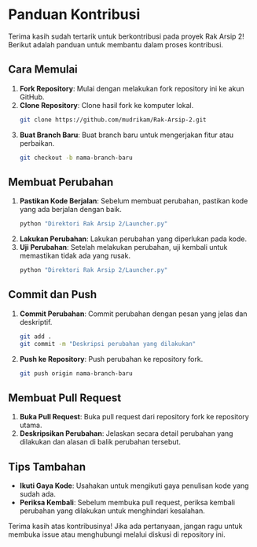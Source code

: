 # Panduan Kontribusi

Terima kasih sudah tertarik untuk berkontribusi pada proyek Rak Arsip 2! Berikut adalah panduan untuk membantu dalam proses kontribusi.

## Cara Memulai

1. **Fork Repository**: Mulai dengan melakukan fork repository ini ke akun GitHub.
2. **Clone Repository**: Clone hasil fork ke komputer lokal.
    ```bash
    git clone https://github.com/mudrikam/Rak-Arsip-2.git
    ```
3. **Buat Branch Baru**: Buat branch baru untuk mengerjakan fitur atau perbaikan.
    ```bash
    git checkout -b nama-branch-baru
    ```

## Membuat Perubahan

1. **Pastikan Kode Berjalan**: Sebelum membuat perubahan, pastikan kode yang ada berjalan dengan baik.
    ```bash
    python "Direktori Rak Arsip 2/Launcher.py"
    ```
2. **Lakukan Perubahan**: Lakukan perubahan yang diperlukan pada kode.
3. **Uji Perubahan**: Setelah melakukan perubahan, uji kembali untuk memastikan tidak ada yang rusak.
    ```bash
    python "Direktori Rak Arsip 2/Launcher.py"
    ```

## Commit dan Push

1. **Commit Perubahan**: Commit perubahan dengan pesan yang jelas dan deskriptif.
    ```bash
    git add .
    git commit -m "Deskripsi perubahan yang dilakukan"
    ```
2. **Push ke Repository**: Push perubahan ke repository fork.
    ```bash
    git push origin nama-branch-baru
    ```

## Membuat Pull Request

1. **Buka Pull Request**: Buka pull request dari repository fork ke repository utama.
2. **Deskripsikan Perubahan**: Jelaskan secara detail perubahan yang dilakukan dan alasan di balik perubahan tersebut.

## Tips Tambahan

- **Ikuti Gaya Kode**: Usahakan untuk mengikuti gaya penulisan kode yang sudah ada.
- **Periksa Kembali**: Sebelum membuka pull request, periksa kembali perubahan yang dilakukan untuk menghindari kesalahan.

Terima kasih atas kontribusinya! Jika ada pertanyaan, jangan ragu untuk membuka issue atau menghubungi melalui diskusi di repository ini.
